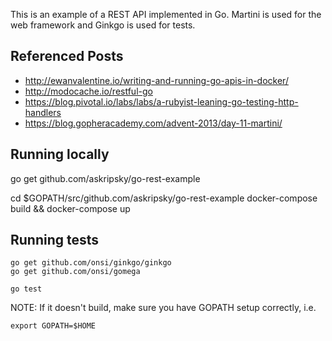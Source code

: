 This is an example of a REST API implemented in Go.  Martini is used for the web framework and Ginkgo is used for tests.

## Referenced Posts
 * http://ewanvalentine.io/writing-and-running-go-apis-in-docker/
 * http://modocache.io/restful-go
 * https://blog.pivotal.io/labs/labs/a-rubyist-leaning-go-testing-http-handlers
 * https://blog.gopheracademy.com/advent-2013/day-11-martini/

## Running locally
go get github.com/askripsky/go-rest-example

cd $GOPATH/src/github.com/askripsky/go-rest-example
docker-compose build && docker-compose up

## Running tests

```
go get github.com/onsi/ginkgo/ginkgo
go get github.com/onsi/gomega

go test
```

NOTE: If it doesn't build, make sure you have GOPATH setup correctly, i.e.
```
export GOPATH=$HOME
```